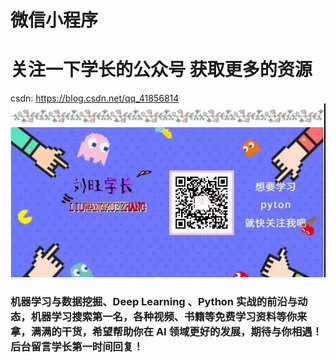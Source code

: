 # 微信小程序

# 关注一下学长的公众号 获取更多的资源
csdn: https://blog.csdn.net/qq_41856814
![Image](https://github.com/Liu0330/Liu0330.github.io/blob/master/gongzhonghao.jpg)



###  机器学习与数据挖掘、Deep Learning 、Python 实战的前沿与动态，机器学习搜索第一名，各种视频、书籍等免费学习资料等你来拿，满满的干货，希望帮助你在 AI 领域更好的发展，期待与你相遇！后台留言学长第一时间回复！
